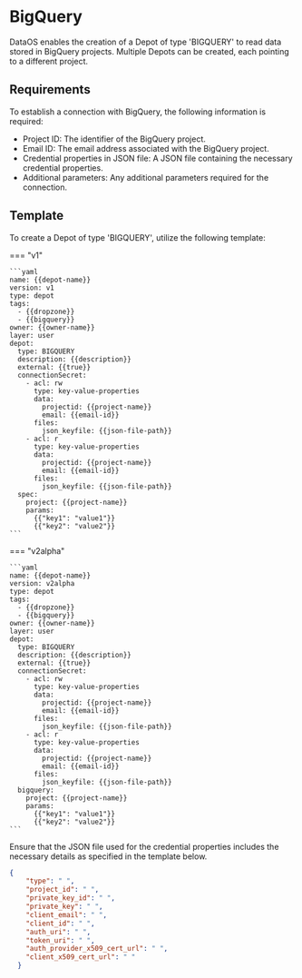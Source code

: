 # BigQuery

DataOS enables the creation of a Depot of type 'BIGQUERY' to read data stored in BigQuery projects. Multiple Depots can be created, each pointing to a different project.

## Requirements

To establish a connection with BigQuery, the following information is required:

- Project ID: The identifier of the BigQuery project.
- Email ID: The email address associated with the BigQuery project.
- Credential properties in JSON file: A JSON file containing the necessary credential properties.
- Additional parameters: Any additional parameters required for the connection.

## Template

To create a Depot of type 'BIGQUERY', utilize the following template:

=== "v1"

    ```yaml
    name: {{depot-name}}
    version: v1
    type: depot
    tags:
      - {{dropzone}}
      - {{bigquery}}
    owner: {{owner-name}}
    layer: user
    depot:
      type: BIGQUERY                 
      description: {{description}}
      external: {{true}}
      connectionSecret:            
        - acl: rw
          type: key-value-properties
          data:
            projectid: {{project-name}}
            email: {{email-id}}
          files:
            json_keyfile: {{json-file-path}}
        - acl: r
          type: key-value-properties
          data:
            projectid: {{project-name}}
            email: {{email-id}}
          files:
            json_keyfile: {{json-file-path}}
      spec:                           
        project: {{project-name}}
        params:
          {{"key1": "value1"}}
          {{"key2": "value2"}}
    ```
=== "v2alpha"

    ```yaml
    name: {{depot-name}}
    version: v2alpha
    type: depot
    tags:
      - {{dropzone}}
      - {{bigquery}}
    owner: {{owner-name}}
    layer: user
    depot:
      type: BIGQUERY                 
      description: {{description}}
      external: {{true}}
      connectionSecret:            
        - acl: rw
          type: key-value-properties
          data:
            projectid: {{project-name}}
            email: {{email-id}}
          files:
            json_keyfile: {{json-file-path}}
        - acl: r
          type: key-value-properties
          data:
            projectid: {{project-name}}
            email: {{email-id}}
          files:
            json_keyfile: {{json-file-path}}
      bigquery:                           
        project: {{project-name}}
        params:
          {{"key1": "value1"}}
          {{"key2": "value2"}}
    ```

Ensure that the JSON file used for the credential properties includes the necessary details as specified in the template below.

```json
{
    "type": " ", 
    "project_id": " ",
    "private_key_id": " ",
    "private_key": " ",
    "client_email": " ",
    "client_id": " ",
    "auth_uri": " ",
    "token_uri": " ",
    "auth_provider_x509_cert_url": " ",
    "client_x509_cert_url": " "
  }
```